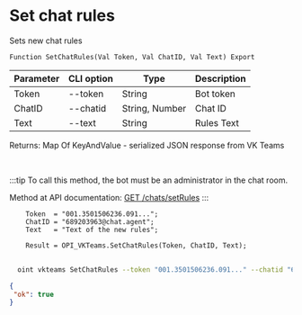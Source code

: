 ﻿---
sidebar_position: 14
---

# Set chat rules
 Sets new chat rules



`Function SetChatRules(Val Token, Val ChatID, Val Text) Export`

  | Parameter | CLI option | Type | Description |
  |-|-|-|-|
  | Token | --token | String | Bot token |
  | ChatID | --chatid | String, Number | Chat ID |
  | Text | --text | String | Rules Text |

  
  Returns:  Map Of KeyAndValue - serialized JSON response from VK Teams

<br/>

:::tip
To call this method, the bot must be an administrator in the chat room.

 Method at API documentation: [GET /chats/setRules](https://teams.vk.com/botapi/#/chats/get_chats_setRules)
:::
<br/>


```bsl title="Code example"
    Token  = "001.3501506236.091...";
    ChatID = "689203963@chat.agent";
    Text   = "Text of the new rules";

    Result = OPI_VKTeams.SetChatRules(Token, ChatID, Text);
```



```sh title="CLI command example"
    
  oint vkteams SetChatRules --token "001.3501506236.091..." --chatid "689203963@chat.agent" --text %text%

```

```json title="Result"
{
 "ok": true
}
```
